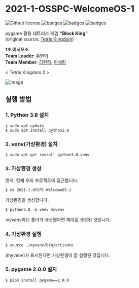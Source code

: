 # 2021-1-OSSPC-WelcomeOS-1
![Github license](https://img.shields.io/github/license/CSID-DGU/2021-1-OSSPC-WelcomeOS-1)
![badges](https://img.shields.io/badge/OS-ubuntu-red)
![badges](https://img.shields.io/badge/python-3.8-blue)
![badges](https://img.shields.io/badge/pygame-2.0.0-orange)

pygame 활용 테트리스 게임 **"Block King"**  
(original source: [Tetris Kingdom](https://github.com/CSID-DGU/2020-2-OSSP-CP-17woljang-9))

**1조 어서오소**  
**Team Leader**: [주현이](https://github.com/hyeoneedyou)  
**Team Member**: [김현하](https://github.com/kimhyeonhaa), [이채림](https://github.com/leechaelim)

< Tetris Kingdom 2 >

![image](https://user-images.githubusercontent.com/58203135/121075993-d1cf7c80-c810-11eb-8ba6-3a9fe5c4f1e5.png)

## 실행 방법
### 1. Python 3.8 설치
```
$ sudo apt update
$ sudo apt install python3.8
```
### 2. venv(가상환경) 설치

```
$ sudo apt-get install python3.8-venv

```
### 3. 가상환경 생성
먼저, 현재 우리 프로젝트에 접근합니다.
```
$ cd 2021-1-OSSPC-WelcomeOS-1
```
가상환경을 생성합니다.
```
$ python3.8 -m venv myvenv
```
myvenv라는 폴더가 생성됐다면 제대로 생성된 것입니다.

### 4. 가상환경 실행
```
$ source ./myvenv/bin/activate
```
(myvenv)가 표시된다면 가상환경이 잘 실행된 것입니다.
### 5. pygame 2.0.0 설치
```
$ pip3 install pygame==2.0.0
```

